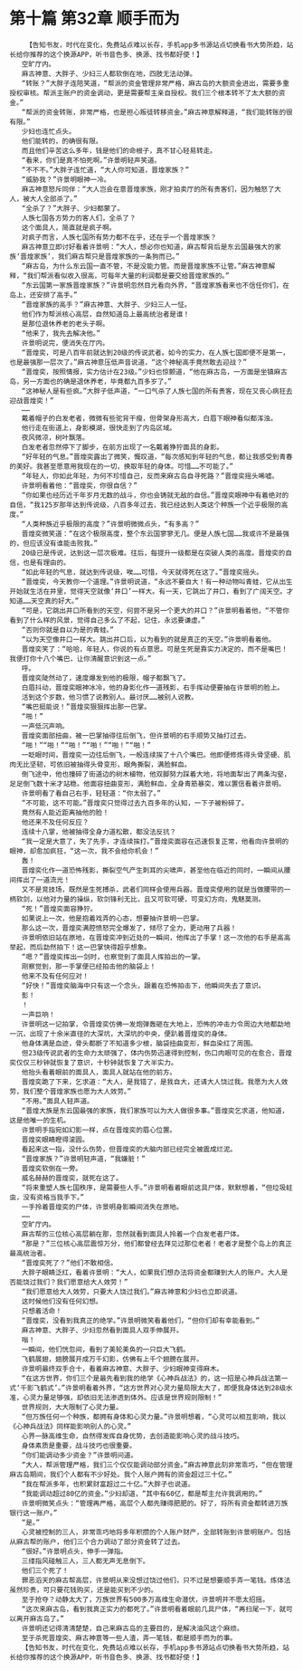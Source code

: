 # 第十篇 第32章 顺手而为
        【告知书友，时代在变化，免费站点难以长存，手机app多书源站点切换看书大势所趋，站长给你推荐的这个换源APP，听书音色多、换源、找书都好使！】
       空旷厅内。
       麻古神意、大胖子、少妇三人都软倒在地，四肢无法动弹。
       “转账？”大胖子连陪笑道，“帮派的资金管理非常严格，麻古岛的大额资金进出，需要多重授权审核。帮派主账户的资金调动，更是需要帮主亲自授权。我们三个根本转不了太大额的资金。”
       “帮派的资金转账，非常严格，也是担心叛徒转移资金。”麻古神意解释道，“我们能转账的很有限。”
       少妇也连忙点头。
       他们能转的，的确很有限。
       而且他们辛苦这么多年，钱是他们的命根子，真不甘心轻易转走。
       “看来，你们是真不怕死啊。”许景明轻声笑道。
       “不不不。”大胖子连忙道，“大人你可知道，晋煌家族？”
       “威胁我？”许景明眼神一冷。
       麻古神意怒斥同伴：“大人岂会在意晋煌家族，刚才拍卖厅的所有贵客们，因为触怒了大人，被大人全部杀了。”
       “全杀了？”大胖子、少妇都蒙了。
       人族七国各方势力的客人们，全杀了？
       这个面具人，简直就是疯子啊。
       对疯子而言，人族七国所有势力都不在乎，还在乎一个晋煌家族？
       麻古神意立即讨好看着许景明：“大人，想必你也知道，麻古帮背后是东云国最强大的家族‘晋煌家族’，我们麻古帮只是晋煌家族的一条狗而已。”
       “麻古岛，为什么东云国一直不管，不是没能力管。而是晋煌家族不让管。”麻古神意解释，“我们帮派看似收入很高，可每年大量的利润都是要交给晋煌家族的。”
       “东云国第一家族晋煌家族？”许景明忽然目光看向外界，“晋煌家族看来也不信任你们，在岛上，还安排了高手。”
       “晋煌家族的高手？”麻古神意、大胖子、少妇三人一怔。
       他们作为帮派核心高层，自然知道岛上最高统治者是谁！
       是那位退休养老的老头子啊。
       “他来了，我先去解决他。”
       许景明说完，便消失在厅内。
       “晋煌奕，可是八百年前就达到20级的传说武者。如今的实力，在人族七国即便不是第一，也是最强那一层次了。”麻古神意压低声音说道，“这个神秘高手竟然敢去迎战？”
       “晋煌奕，按照情报，实力估计在23级。”少妇也惊颤道，“他在麻古岛，一方面是坐镇麻古岛，另一方面也的确是退休养老，毕竟都九百多岁了。”
       “这神秘人是有些疯。”大胖子低声道，“一口气杀了人族七国的所有贵客，现在又丧心病狂去迎战晋煌奕！”
       ……
       戴着帽子的白发老者，微微有些驼背干瘦，但骨架身形高大，白眉下眼神看似都浑浊。
       他行走在街道上，身影模湖，很快走到了内岛区域。
       夜风微凉，树叶飘落。
       白发老者忽然停下了脚步，在前方出现了一名戴着狰狞面具的身影。
       “好年轻的气息。”晋煌奕露出了微笑，慨叹道，“每次感知到年轻的气息，都让我感受到青春的美好。我甚至愿意用我现在的一切，换取年轻的身体。可惜……不可能了。”
       “年轻人，你如此年轻，为何不珍惜自己，反而来麻古岛自寻死路？”晋煌奕摇头唏嘘。
       许景明看着他：“晋煌奕，你很自信？”
       “你如果也经历近千年岁月无数的战斗，你也会铸就无敌的自信。”晋煌奕眼神中有着绝对的自信，“我125岁那年达到传说级，八百多年过去，我已经达到人类这个种族一个近乎极限的高度。”
       “人类种族近乎极限的高度？”许景明微微点头，“有多高？”
       晋煌奕微笑道：“在这个极限高度，整个东云国寥寥无几。便是人族七国……我或许不是最强的，但应该没有谁能击败我。”
       20级已是传说，达到这一层次极难。往后，每提升一级都是在突破人类的高度。晋煌奕的自信，也是有理由的。
       “如此年轻的气息，就达到传说级，唉……可惜，今天就得死在这了。”晋煌奕摇头。
       “晋煌奕，今天教你一个道理。”许景明说道，“永远不要自大！有一种动物叫青蛙，它从出生开始就生活在井里，觉得天空就像‘井口’一样大。有一天，它跳出了井口，看到了广阔天空。才知道……天空真的好大。”
       “可是，它跳出井口所看到的天空，何尝不是另一个更大的井口？”许景明看着他，“不管你看到了什么样的风景，觉得自己多么了不起，记住，永远要谦虚。”
       “否则你就是自以为是的青蛙。”
       “以为天空像井口一样大。跳出井口后，以为看到的就是真正的天空。”许景明看着他。
       晋煌奕笑了：“哈哈，年轻人，你说的有点意思。可是生死是靠实力决定的，而不是嘴巴！我便打你十八个嘴巴，让你清醒意识到这一点。”
       呼。
       晋煌奕陡然动了，速度爆发到他的极限，帽子都飘飞了。
       白眉抖动，晋煌奕眼神冰冷，他的身影化作一道残影，右手挥动便要抽在许景明的脸上。
       活到这个岁数，他习惯了说教别人。最讨厌……被别人说教。
       “嘴巴挺能说！”晋煌奕狠狠挥出那一巴掌。
       “啪！”
       一声低沉声响。
       晋煌奕面部扭曲，被一巴掌抽得往后倒飞，但许景明的右手顺势又抽打过去。
       “啪！”“啪！”“啪！”“啪！”“啪！”“啪！”
       一眨眼时间，晋煌奕一边往后倒飞，一般连续挨了十八个嘴巴。他即便修炼得头骨坚硬、肌肉无比坚韧，可依旧被抽得头骨变形，眼角撕裂，满脸鲜血。
       倒飞途中，他也撞碎了街道边的树木植物，他双脚努力踩着大地，将地面犁出了两条沟壑，足足倒飞数十米才站稳。他面容扭曲变形，满脸鲜血，全身青筋暴突，难以置信看着许景明。
       许景明看了看自己右手，轻轻道：“你太弱了。”
       “不可能，这不可能。”晋煌奕只觉得过去九百多年的认知，一下子被粉碎了。
       竟然有人能近距离抽他的脸！
       他还来不及任何反应？
       连续十八掌，他被抽得全身力道松散，都没法反抗？
       “我一定是大意了，失了先手，才连续挨打。”晋煌奕面容在迅速恢复正常，他看向许景明的眼神，却愈加疯狂，“这一次，我不会给你机会！”
       轰！
       晋煌奕化作一道恐怖残影，撕裂空气产生刺耳的尖啸声，甚至他在临近的同时，一瞬间从腰间挥出了一道流光！
       又不是竞技场，既然是生死搏杀，武者们同样会使用兵器。晋煌奕使用的就是当做腰带的一柄软剑，以他对力量的操纵，软剑锋利无比，且又可软可硬，可变幻方向，鬼魅莫测。
       “死！”晋煌奕面容狰狞。
       如果说上一次，他是抱着戏弄的心态，想要抽许景明一巴掌。
       那么这一次，晋煌奕满腔愤怒完全爆发了，倾尽了全力，更动用了兵器！
       许景明依旧站在原地，在晋煌奕冲到近处的一瞬间，他挥出了手掌！这一次他的右手是高高举起，而后勐然拍下！这一巴掌快得超乎想象。
       “嗯？”晋煌奕挥出一剑时，也察觉到了面具人挥拍出的一掌。
       刚察觉到，那一手掌便已经拍击他的脑袋上！
       他来不及有任何应对！
       “好快！”晋煌奕脑海中只有这一个念头，跟着在恐怖拍击下，他瞬间失去了意识。
       彭！
       ！
       一声巨响！
       许景明这一记拍掌，令晋煌奕仿佛一发炮弹轰砸在大地上，恐怖的冲击力令周边大地都勐地一沉，出现了十余米直径的大深坑，大深坑的中央，便趴着晋煌奕的身体。
       他身体满是血迹，骨头都断了不知道多少根，脑袋扭曲变形，鲜血染红了周围。
       但23级传说武者的生命力太顽强了，体内伤势迅速得到控制，伤口肉眼可见的在愈合，晋煌奕仅仅三秒钟就恢复了意识，十秒钟就恢复了大半实力。
       他抬头看着眼前的面具人，面具人就站在他的前方。
       晋煌奕跪了下来，乞求道：“大人，是我错了，是我自大，还请大人饶过我。我愿为大人效劳，我们整个晋煌家族也愿为大人效劳。”
       “不用。”面具人轻声道。
       “晋煌大族是东云国最强的家族，我们家族可以为大人做很多事。”晋煌奕乞求道，他知道，这是他唯一的生机。
       许景明手指宛如幻影一样，点在晋煌奕的眉心位置。
       晋煌奕眼睛瞪得滚圆。
       看起来这一指，没什么伤势，但晋煌奕的大脑内部已经完全被震成烂泥。
       “晋煌家族？”许景明轻声道，“我嫌脏！”
       晋煌奕软倒在一旁。
       威名赫赫的晋煌奕，就死在这了。
       “将来重塑人族七国秩序，是需要些人手。”许景明看着眼前这具尸体，默默想着，“但垃圾蛀虫，没有资格当我手下。”
       一手拎着晋煌奕的尸体，许景明身影瞬间消失在原地。
       ……
       空旷厅内。
       麻古帮的三位核心高层躺在那，忽然就看到面具人拎着一个白发老者尸体。
       “那是？”三位核心高层震惊万分，他们都曾经去拜见过那位老者！老者才是整个岛上的真正最高统治者。
       “晋煌奕死了？”他们不敢相信。
       大胖子眼睛泛红，看着许景明：“大人，如果我们想办法将资金都赚到大人的账户。大人是否能饶过我们？我们愿意给大人效劳！”
       “我们愿意给大人效劳，只要大人饶过我们。”麻古神意和少妇也立即说道。
       这时候他们没有任何幻想。
       只想着活命！
       “晋煌奕，没看到我真正的绝学。”许景明微笑看着他们，“但你们却有幸能看到。”
       麻古神意、大胖子、少妇忽然看到面具人双手伸展开。
       嗡！
       一瞬间，他们恍忽间，看到了美轮美奂的一只巨大飞鹤。
       飞鹤展翅，翅膀展开成万千幻影，仿佛有上千个翅膀在展开。
       许景明最终双手合十，看着麻古神意、大胖子、少妇眼神变得麻木。
       “在这方世界，你们三个是最先看到我的绝学《心神兵战法》的，这一招是心神兵战法第一式‘千影飞鹤式’。”许景明看着外界，“这方世界对心灵力量局限太大了，即便我身体达到28级水准，心灵力量足够强，却依旧无法渗透到体外。应该是世界规则限制！”
       世界规则，大大限制了心灵力量。
       “但万族任何一个种族，都拥有身体和心灵力量。”许景明想着，“心灵可以相互影响，我以《心神兵战法》同样能影响别人的心灵。”
       心界一脉高维生命，自然得发挥自身优势，去创造能影响心灵的战斗技巧。
       身体素质是重要，战斗技巧也很重要。
       “你们能调动多少资金？”许景明问道。
       “大人，帮派管理严格，我们三个仅仅能调动部分资金。”麻古神意此刻非常乖巧，“但在管理麻古岛期间，我们个人都有不少好处。我个人账户拥有的资金超过三十亿。”
       “我在帮派多年，也积累财富超过二十亿。”大胖子也说道。
       “我能调动超过80亿的资金。”少妇却道，“其中有60亿，都是帮主允许我调用的。”
       许景明微笑点头：“管理再严格，高层个人都先赚得肥肥的。好了，将所有资金都转进万族银行这一账户。”
       “是。”
       心灵被控制的三人，非常乖巧地将多年积攒的个人账户财产，全部转账到许景明账户。包括从麻古帮的账户，他们三个合力调动了部分资金转了过去。
       “很好。”许景明点头，伸手一弹指。
       三缕指风碰触三人，三人都无声无息倒下。
       他们三个死了！
       罪恶滔天的麻古帮高层，许景明从来没想过饶过他们，只不过是想要顺手弄一笔钱。炼体法虽然珍贵，可只要花钱购买，还是能买到不少的。
       至于抢夺？动静太大了，万族世界有500多万高维生命潜伏，许景明并不愿太招摇。
       “这次来麻古岛，看到我真正实力的都死了。”许景明看着眼前几具尸体，“再扫尾一下，就可以离开麻古岛了。”
       许景明还记得清清楚楚，自己来麻古岛的主要目的，是解决油风这个麻烦。
       至于杀死晋煌奕、麻古神意等一些人渣，弄一笔钱，都是顺手而为的事。
       【告知书友，时代在变化，免费站点难以长存，手机app多书源站点切换看书大势所趋，站长给你推荐的这个换源APP，听书音色多、换源、找书都好使！】